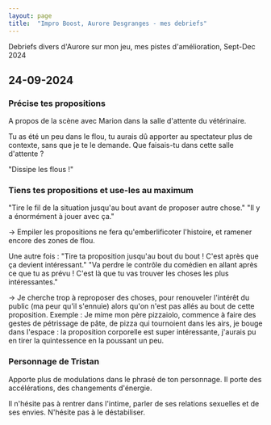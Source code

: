 ```yaml
---
layout: page
title:  "Impro Boost, Aurore Desgranges - mes debriefs"
---
```


Debriefs divers d'Aurore sur mon jeu, mes pistes d'amélioration, Sept-Dec 2024

## 24-09-2024

### Précise tes propositions
A propos de la scène avec Marion dans la salle d'attente du vétérinaire.

Tu as été un peu dans le flou, tu aurais dû apporter au spectateur plus de contexte, sans que je te le demande.
Que faisais-tu dans cette salle d'attente ?

"Dissipe les flous !"

### Tiens tes propositions et use-les au maximum
"Tire le fil de la situation jusqu'au bout avant de proposer autre chose."
"Il y a énormément à jouer avec ça."

-> Empiler les propositions ne fera qu'emberlificoter l'histoire, et ramener encore des zones de flou.

Une autre fois :
"Tire ta proposition jusqu'au bout du bout ! C'est après que ça devient intéressant."
"Va perdre le contrôle du comédien en allant après ce que tu as prévu ! C'est là que tu vas trouver les choses les plus intéressantes."

-> Je cherche trop à reproposer des choses, pour renouveler l'intérêt du public (ma peur qu'il s'ennuie) alors qu'on n'est pas allés au bout de cette proposition.
Exemple : Je mime mon père pizzaiolo, commence à faire des gestes de pétrissage de pâte, de pizza qui tournoient dans les airs, je bouge dans l'espace : la proposition corporelle est super intéressante, j'aurais pu en tirer la quintessence en la poussant un peu.


### Personnage de Tristan
Apporte plus de modulations dans le phrasé de ton personnage.
Il porte des accélérations, des changements d'énergie.

Il n'hésite pas à rentrer dans l'intime, parler de ses relations sexuelles et de ses envies.
N'hésite pas à le déstabiliser.


